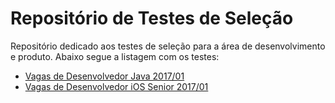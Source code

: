 # Repositório de Testes de Seleção

Repositório dedicado aos testes de seleção para a área de desenvolvimento e produto. Abaixo segue a listagem com os testes:

- [Vagas de Desenvolvedor Java 2017/01](teste-java-2017-01.md)
- [Vagas de Desenvolvedor iOS Senior 2017/01](teste-iOS-2017-01.md)